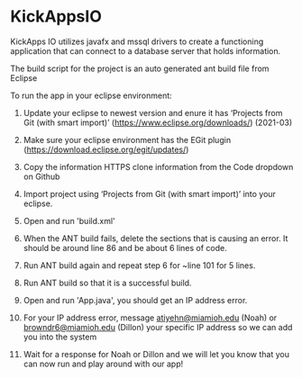 # KickAppsIO
KickApps IO utilizes javafx and mssql drivers to create a functioning application that can connect to a database server that holds information.

The build script for the project is an auto generated ant build file from Eclipse

To run the app in your eclipse environment:
1) Update your eclipse to newest version and enure it has ‘Projects from Git (with smart import)’ (https://www.eclipse.org/downloads/) (2021-03)
2) Make sure your eclipse environment has the EGit plugin (https://download.eclipse.org/egit/updates/)

3) Copy the information HTTPS clone information from the Code dropdown on Github
4) Import project using ‘Projects from Git (with smart import)’ into your eclipse.
5) Open and run 'build.xml'
6) When the ANT build fails, delete the sections that is causing an error. It should be around line 86 and be about 6 lines of code.
7) Run ANT build again and repeat step 6 for ~line 101 for 5 lines.
8) Run ANT build so that it is a successful build.
9) Open and run 'App.java', you should get an IP address error.
10) For your IP address error, message atiyehn@miamioh.edu (Noah) or browndr6@miamioh.edu (Dillon) your specific IP address so we can add you into the system
11) Wait for a response for Noah or Dillon and we will let you know that you can now run and play around with our app!